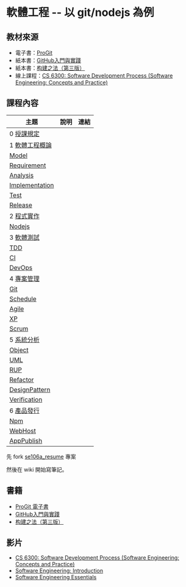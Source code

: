 # 軟體工程 -- 以 git/nodejs 為例

## 教材來源

* 電子書：[ProGit](https://git-scm.com/book/zh-tw/v1)
* 紙本書：[GitHub入門與實踐](http://www.books.com.tw/products/CN11260570)
* 紙本書：[构建之法（第三版）](https://book.douban.com/subject/25965995/)
* 線上課程：[CS 6300: Software Development Process (Software Engineering: Concepts and Practice)](https://www.udacity.com/course/software-development-process--ud805)

## 課程內容

[授課規定]:../courseKnowhow.md
[軟體工程概論]:overview.md
[Model]:model.md
[Requirement]:requirement.md
[Analysis]:analysis.md
[Implementation]:implementation.md
[Test]:test.md
[Release]:release.md
[程式實作]:implementation.md
[Nodejs]:nodejs
[軟體測試]:test.md
[TDD]:tdd.md
[CI]:ci.md
[DevOps]:devOps.md
[專案管理]:project.md
[Git]:git.md
[Schedule]:schedule.md
[Agile]:agile.md
[XP]:xp.md
[Scrum]:scrum.md
[系統分析]:analysis.md
[Object]:object.md
[UML]:uml.md
[RUP]:rup.md     
[Refactor]:refactor.md
[DesignPattern]:pattern.md
[Verification]:verification.md
[產品發行]:release.md
[Npm]:npm.md
[Installer]:installer.md
[WebHost]:webHost.md
[AppPublish]:appPublish.md

主題             | 說明       | 連結
-----------------|------------|------------------------
0 [授課規定]     |            |
1 [軟體工程概論] |            |
[Model]          |            |
[Requirement]    |            |
[Analysis]       |            |
[Implementation] |            |
[Test]           |            |
[Release]        |            |
2 [程式實作]     |            |
[Nodejs]         |            |
3 [軟體測試]         |            |
[TDD]            |            |
[CI]             |            |
[DevOps]         |            |
4 [專案管理]     |            |
[Git]            |            |
[Schedule]       |            |
[Agile]          |            |
[XP]             |            |
[Scrum]          |            |
5 [系統分析]     |            |
[Object]         |            |
[UML]            |            |
[RUP]            |            |
[Refactor]       |            |
[DesignPattern]  |            |
[Verification]   |            |
6 [產品發行]     |            |
[Npm]            |            |
[WebHost]        |            |
[AppPublish]     |            |


先 fork [se106a_resume](https://github.com/cccnqu/se106a_resume) 專案

然後在 wiki 開始寫筆記。

## 書籍

* [ProGit 電子書](https://git-scm.com/book/zh-tw/v1)
* [GitHub入門與實踐](http://www.books.com.tw/products/CN11260570)
* [构建之法（第三版）](https://book.douban.com/subject/25965995/)

## 影片

* [CS 6300: Software Development Process (Software Engineering: Concepts and Practice)](https://www.udacity.com/course/software-development-process--ud805)
* [Software Engineering: Introduction](https://www.edx.org/course/software-engineering-introduction-ubcx-softeng1x)
* [Software Engineering Essentials](https://courses.edx.org/courses/course-v1:TUMx+EASEx+2T2017/course/#block-v1:TUMx+EASEx+2T2017+type@chapter+block@d91c7ec8a379406d80f87f7377bed2f5)


